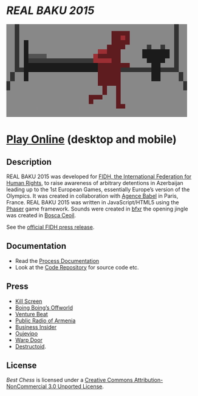 # *REAL BAKU 2015*

![](images/real-baku-2015-banner.png)

# [Play Online](https://www.pippinbarr.com/real-baku-2015/) (desktop and mobile)

## Description
REAL BAKU 2015 was developed for [FIDH, the International Federation for Human Rights](https://www.fidh.org), to raise awareness of arbitrary detentions in Azerbaijan leading up to the 1st European Games, essentially Europe&#8217;s version of the Olympics. It was created in collaboration with [Agence Babel](https://agencebabel.com/) in Paris, France. REAL BAKU 2015 was written in JavaScript/HTML5 using the [Phaser](http://phaser.io/) game framework. Sounds were created in [bfxr](http://www.bfxr.net/) the opening jingle was created in [Bosca Ceoil](http://distractionware.com/blog/2013/08/bosca-ceoil/).

See the [official FIDH press release](https://www.fidh.org/International-Federation-for-Human-Rights/eastern-europe-central-asia/azerbaijan/video-game-real-baku-2015-play-and-support-human-rights-in-azerbaijan).

## Documentation
* Read the [Process Documentation](../process)
* Look at the [Code Repository](https://github.com/pippinbarr/real-baku-2015) for source code etc.

## Press
* [Kill Screen](http://killscreendaily.com/articles/sports-game-actually-shows-human-repercussions-corruption/)
* [Boing Boing&#8217;s Offworld](http://boingboing.net/2015/06/12/this-game-sheds-light-on-human.html)
* [Venture Beat](http://venturebeat.com/2015/06/12/as-european-games-begin-this-offbeat-sports-game-highlights-political-prisoners-in-azerbaijan/)
* [Public Radio of Armenia](http://www.armradio.am/en/2015/06/11/fidh-launches-real-baku-2015-game-to-denounce-human-rights-abuses-in-azerbaijan/)
* [Business Insider](http://uk.businessinsider.com/this-video-game-protests-against-human-rights-abuses-in-azerbaijan-2015-6)
* [Oujevipo](http://oujevipo.fr/5-minutes/4497-real-baku-2015/)
* [Warp Door](http://wip.warpdoor.com/2015/06/13/real-baku-2015-pippin-barr/)
* [Destructoid](http://www.destructoid.com/a-game-that-fights-for-actual-social-justice-294520.phtml).


## License
*Best Chess* is licensed under a [Creative Commons Attribution-NonCommercial 3.0 Unported License](http://creativecommons.org/licenses/by-nc/3.0/).
